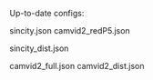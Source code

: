 Up-to-date configs:

sincity.json
camvid2_redP5.json

sincity_dist.json

camvid2_full.json
camvid2_dist.json
